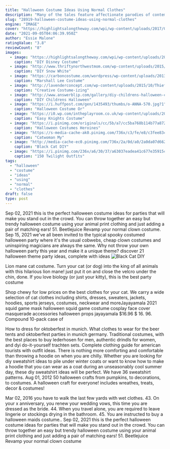 ```yaml
---
title: "Halloween Costume Ideas Using Normal Clothes"
description: "Many of the tales feature affectionate parodies of contemporary horror films.Others are inspired by more traditional horror  there is even a dramatic reading of edgar allan poe's the raven in the first treehouse episode.. In 2001, fox interactive, software creations, and thq inc. Released the simpsons: night of the living treehouse of horror"
slug: "28919-halloween-costume-ideas-using-normal-clothes"
engine: "IMAGE"
cover: "https://highlightsalongtheway.com/wpi/wp-content/uploads/2017/08/DIY-Snow-White-Costume.jpg"
date: "2021-09-05T04:06:39.950Z"
author: "Essie Malone"
ratingValue: "3.8"
reviewCount: "8"
images:
  - image: "https://highlightsalongtheway.com/wpi/wp-content/uploads/2017/08/DIY-Snow-White-Costume.jpg"
    caption: "DIY Disney Costume"
  - image: "http://www.thriftynorthwestmom.com/wp-content/uploads/2015/10/9.30-Disney-Halloween-Fashion-Board-Snow-White.jpg"
    caption: "DIY Snow White"
  - image: "https://carboncostume.com/wordpress/wp-content/uploads/2013/06/marshalllee-costume.jpg"
    caption: "Marshall Lee Costume"
  - image: "http://lavenderconcept.com/wp-content/uploads/2015/10/Thief-DIY-costume.jpg"
    caption: "Creative Costume-izing"
  - image: "http://www.answerblip.com/gallery/diy-childrens-halloween-costume-ideas-pictures/DIY-Childrens-Halloween-costume-Ideas-Picture-1.jpg"
    caption: "DIY Childrens Halloween"
  - image: "https://i.huffpost.com/gen/1435493/thumbs/o-ANNA-570.jpg?1"
    caption: "Halloween Costume Or"
  - image: "https://i0.wp.com/intheplayroom.co.uk/wp-content/uploads/2014/09/no-sew-knight-costume-pin.jpg?resize=700%2C1000"
    caption: "Easy Knights Costume"
  - image: "https://i.pinimg.com/originals/cc/5b/a7/cc5ba768b114b77a872e7ef51a77d407.png"
    caption: "Halloween Costumes Heroines"
  - image: "https://s-media-cache-ak0.pinimg.com/736x/c3/fe/e8/c3fee83c901108d01812c08b62eb5243.jpg"
    caption: "Catwoman My"
  - image: "http://media-cache-ec0.pinimg.com/736x/2a/0d/a0/2a0da07d66271391d287bd5ca4fdd3a2.jpg"
    caption: "Black Cat DIY"
  - image: "https://i.pinimg.com/236x/a6/30/37/a63037eadea41c677e35915c51cb01d9--bella-swan-outfits-bella-swan-style.jpg"
    caption: "150 Twilight Outfits"
tags:
  - "halloween"
  - "costume"
  - "ideas"
  - "using"
  - "normal"
  - "clothes"
draft: false
type: post
---
```


Sep 02, 2021 this is the perfect halloween costume ideas for parties that will make you stand out in the crowd.  You can throw together an easy but trendy halloween costume using your animal print clothing and just adding a pair of matching ears! 51. Beetlejuice Revamp your normal clown costume. Sep 15, 2021 we've all been invited to the typical spooky costumed halloween party where it's the usual cobwebs, cheap clown costumes and uninspiring magicians are always the same. Why not throw your own halloween party this year and make it a unique theme? discover 21 halloween theme party ideas, complete with ideas
![Black Cat DIY](http://media-cache-ec0.pinimg.com/736x/2a/0d/a0/2a0da07d66271391d287bd5ca4fdd3a2.jpg "Black Cat DIY")

Lion mane cat costume. Turn your cat (or dog) into the king of all animals with this hilarious lion mane! just put it on and close the velcro under the chin, done. If you love biology (or just your kitty), this is the best party costume
<!--inArticleAds-->

<!--galleryOne-->

Shop chewy for low prices on the best clothes for your cat. We carry a wide selection of cat clothes including shirts, dresses, sweaters, jackets, hoodies, sports jerseys, costumes, neckwear and moreJayayamala 2021 squid game mask halloween squid game costume cosplay face cover masquerade accessories halloween props jayayamala $16.96 $ 16. 96. Compound 10-pack case of
<!--inArticleAds-->

<!--galleryTwo-->

How to dress for oktoberfest in munich. What clothes to wear for the beer tents and oktoberfest parties in munich germany. Traditional costumes, with the best places to buy lederhosen for men, authentic drindls for women, and dyi do-it-yourself trachten sets. Complete clothing guide for american tourists with outfit ideas. There is nothing more comforting and comfortable than throwing a hoodie on when you are chilly. Whether you are looking for diy sweatshirt ideas to pile under winter coats or want to know how to make a hoodie that you can wear as a coat during an unseasonably cool summer day, these diy sweatshirt ideas will be perfect. We have 36 sweatshirt patterns. Aug 01, 2012 50 halloween crafts from pumpkins, to decorations, to costumes. A halloween craft for everyone! includes wreathes, treats, decor & costumes!
<!--galleryThree-->

Mar 02, 2016 you have to walk the last few yards with wet clothes. 43. On your x anniversary, you renew your wedding vows, this time you are dressed as the bride. 44. When you travel alone, you are required to leave lingerie or stockings drying in the bathroom. 45. You are instructed to buy a halloween maids costume.. Sep 02, 2021 this is the perfect halloween costume ideas for parties that will make you stand out in the crowd.  You can throw together an easy but trendy halloween costume using your animal print clothing and just adding a pair of matching ears! 51. Beetlejuice Revamp your normal clown costume